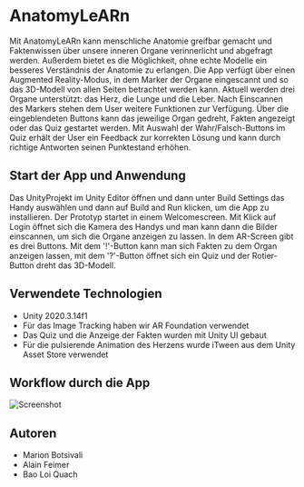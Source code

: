 # AnatomyLeARn
Mit AnatomyLeARn kann menschliche Anatomie greifbar gemacht und Faktenwissen über unsere inneren Organe verinnerlicht und abgefragt werden. Außerdem bietet es die Möglichkeit, ohne echte Modelle ein besseres Verständnis der Anatomie zu erlangen. Die App verfügt über einen Augmented Reality-Modus, in dem Marker der Organe eingescannt und so das 3D-Modell von allen Seiten betrachtet werden kann. Aktuell werden drei Organe unterstützt: das Herz, die Lunge und die Leber. Nach Einscannen des Markers stehen dem User weitere Funktionen zur Verfügung. Über die eingeblendeten Buttons kann das jeweilige Organ gedreht, Fakten angezeigt oder das Quiz gestartet werden. Mit Auswahl der Wahr/Falsch-Buttons im Quiz erhält der User ein Feedback zur korrekten Lösung und kann durch richtige Antworten seinen Punktestand erhöhen. 

## Start der App und Anwendung
Das UnityProjekt im Unity Editor öffnen und dann unter Build Settings das Handy auswählen und dann auf Build and Run klicken, um die App zu installieren.
Der Prototyp startet in einem Welcomescreen. Mit Klick auf Login öffnet sich die Kamera des Handys und man kann dann die Bilder einscannen, um sich die Organe anzeigen zu lassen. In dem AR-Screen gibt es drei Buttons. Mit dem '!'-Button kann man sich Fakten zu dem Organ anzeigen lassen, mit dem '?'-Button öffnet sich ein Quiz und der Rotier-Button dreht das 3D-Modell. 

## Verwendete Technologien
- Unity 2020.3.14f1
- Für das Image Tracking haben wir AR Foundation verwendet
- Das Quiz und die Anzeige der Fakten wurden mit Unity UI gebaut
- Für die pulsierende Animation des Herzens wurde iTween aus dem Unity Asset Store verwendet

## Workflow durch die App
![Screenshot](/Screenshots/Screenshots_combined.png?raw=true "Screenshots")

## Autoren
- Marion Botsivali
- Alain Feimer
- Bao Loi Quach
